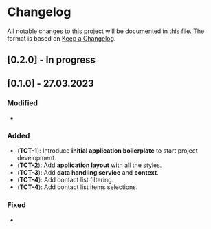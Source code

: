 # Changelog

All notable changes to this project will be documented in this file.
The format is based on [Keep a Changelog](https://keepachangelog.com/en/1.0.0/).

## [0.2.0] - In progress



## [0.1.0] - 27.03.2023

### Modified

-

### Added

- (**TCT-1**): Introduce **initial application boilerplate** to start project development.
- (**TCT-2**): Add **application layout** with all the styles.
- (**TCT-3**): Add **data handling service** and **context**.
- (**TCT-4**): Add contact list filtering.
- (**TCT-4**): Add contact list items selections.

### Fixed

-
